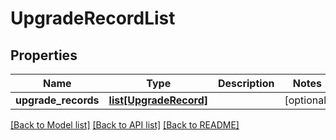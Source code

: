 # UpgradeRecordList

## Properties
Name | Type | Description | Notes
------------ | ------------- | ------------- | -------------
**upgrade_records** | [**list[UpgradeRecord]**](UpgradeRecord.md) |  | [optional] 

[[Back to Model list]](../README.md#documentation-for-models) [[Back to API list]](../README.md#documentation-for-api-endpoints) [[Back to README]](../README.md)

